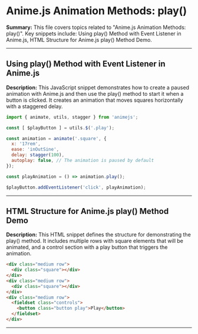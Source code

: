 # Anime.js Animation Methods: play()

**Summary:** This file covers topics related to "Anime.js Animation Methods: play()". Key snippets include: Using play() Method with Event Listener in Anime.js, HTML Structure for Anime.js play() Method Demo.

---

## Using play() Method with Event Listener in Anime.js

**Description:** This JavaScript snippet demonstrates how to create a paused animation with Anime.js and then use the play() method to start it when a button is clicked. It creates an animation that moves squares horizontally with a staggered delay.

```javascript
import { animate, utils, stagger } from 'animejs';

const [ $playButton ] = utils.$('.play');

const animation = animate('.square', {
  x: '17rem',
  ease: 'inOutSine',
  delay: stagger(100),
  autoplay: false, // The animation is paused by default
});

const playAnimation = () => animation.play();

$playButton.addEventListener('click', playAnimation);
```

---

## HTML Structure for Anime.js play() Method Demo

**Description:** This HTML snippet defines the structure for demonstrating the play() method. It includes multiple rows with square elements that will be animated, and a control section with a play button that triggers the animation.

```html
<div class="medium row">
  <div class="square"></div>
</div>
<div class="medium row">
  <div class="square"></div>
</div>
<div class="medium row">
  <fieldset class="controls">
    <button class="button play">Play</button>
  </fieldset>
</div>
```

---
